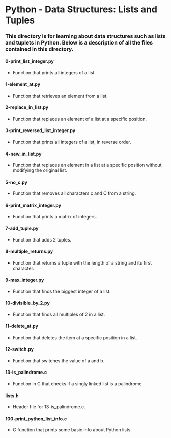 # Python - Data Structures: Lists and Tuples
### This directory is for learning about data structures such as lists and tuplets in Python. Below is a description of all the files contained in this directory.

#### 0-print_list_integer.py
* Function that prints all integers of a list.

#### 1-element_at.py
* Function that retrieves an element from a list.

#### 2-replace_in_list.py
* Function that replaces an element of a list at a specific position.

#### 3-print_reversed_list_integer.py
* Function that prints all integers of a list, in reverse order.

#### 4-new_in_list.py
* Function that replaces an element in a list at a specific position without modifying the original list.

#### 5-no_c.py
* Function that removes all characters c and C from a string.

#### 6-print_matrix_integer.py
* Function that prints a matrix of integers.

#### 7-add_tuple.py
* Function that adds 2 tuples.

#### 8-multiple_returns.py
* Function that returns a tuple with the length of a string and its first character.

#### 9-max_integer.py
* Function that finds the biggest integer of a list.

#### 10-divisible_by_2.py
* Function that finds all multiples of 2 in a list.

#### 11-delete_at.py
* Function that deletes the item at a specific position in a list.

#### 12-switch.py
* Function that switches the value of a and b.

#### 13-is_palindrome.c
* Function in C that checks if a singly linked list is a palindrome.

#### lists.h
* Header file for 13-is_palindrome.c.

#### 100-print_python_list_info.c
* C function that prints some basic info about Python lists.
